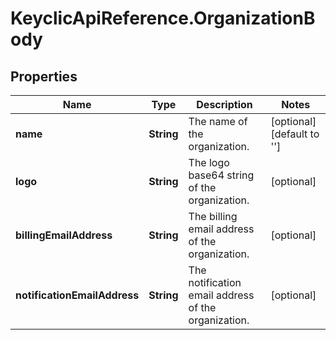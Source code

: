 # KeyclicApiReference.OrganizationBody

## Properties
Name | Type | Description | Notes
------------ | ------------- | ------------- | -------------
**name** | **String** | The name of the organization. | [optional] [default to &#39;&#39;]
**logo** | **String** | The logo base64 string of the organization. | [optional] 
**billingEmailAddress** | **String** | The billing email address of the organization. | [optional] 
**notificationEmailAddress** | **String** | The notification email address of the organization. | [optional] 



